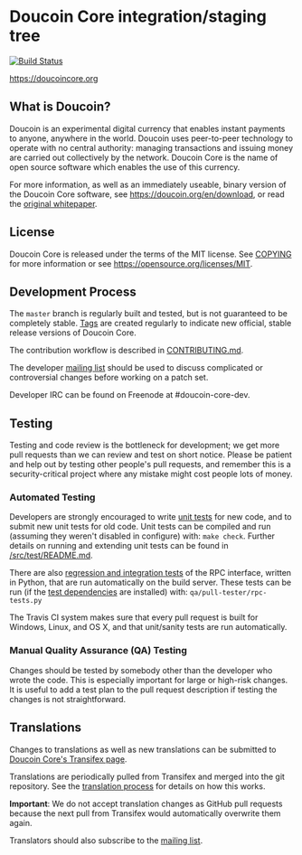Doucoin Core integration/staging tree
=====================================

[![Build Status](https://travis-ci.org/doucoin/doucoin.svg?branch=master)](https://travis-ci.org/doucoin/doucoin)

https://doucoincore.org

What is Doucoin?
----------------

Doucoin is an experimental digital currency that enables instant payments to
anyone, anywhere in the world. Doucoin uses peer-to-peer technology to operate
with no central authority: managing transactions and issuing money are carried
out collectively by the network. Doucoin Core is the name of open source
software which enables the use of this currency.

For more information, as well as an immediately useable, binary version of
the Doucoin Core software, see https://doucoin.org/en/download, or read the
[original whitepaper](https://doucoincore.org/doucoin.pdf).

License
-------

Doucoin Core is released under the terms of the MIT license. See [COPYING](COPYING) for more
information or see https://opensource.org/licenses/MIT.

Development Process
-------------------

The `master` branch is regularly built and tested, but is not guaranteed to be
completely stable. [Tags](https://github.com/doucoin/doucoin/tags) are created
regularly to indicate new official, stable release versions of Doucoin Core.

The contribution workflow is described in [CONTRIBUTING.md](CONTRIBUTING.md).

The developer [mailing list](https://lists.linuxfoundation.org/mailman/listinfo/doucoin-dev)
should be used to discuss complicated or controversial changes before working
on a patch set.

Developer IRC can be found on Freenode at #doucoin-core-dev.

Testing
-------

Testing and code review is the bottleneck for development; we get more pull
requests than we can review and test on short notice. Please be patient and help out by testing
other people's pull requests, and remember this is a security-critical project where any mistake might cost people
lots of money.

### Automated Testing

Developers are strongly encouraged to write [unit tests](src/test/README.md) for new code, and to
submit new unit tests for old code. Unit tests can be compiled and run
(assuming they weren't disabled in configure) with: `make check`. Further details on running
and extending unit tests can be found in [/src/test/README.md](/src/test/README.md).

There are also [regression and integration tests](/qa) of the RPC interface, written
in Python, that are run automatically on the build server.
These tests can be run (if the [test dependencies](/qa) are installed) with: `qa/pull-tester/rpc-tests.py`

The Travis CI system makes sure that every pull request is built for Windows, Linux, and OS X, and that unit/sanity tests are run automatically.

### Manual Quality Assurance (QA) Testing

Changes should be tested by somebody other than the developer who wrote the
code. This is especially important for large or high-risk changes. It is useful
to add a test plan to the pull request description if testing the changes is
not straightforward.

Translations
------------

Changes to translations as well as new translations can be submitted to
[Doucoin Core's Transifex page](https://www.transifex.com/projects/p/doucoin/).

Translations are periodically pulled from Transifex and merged into the git repository. See the
[translation process](doc/translation_process.md) for details on how this works.

**Important**: We do not accept translation changes as GitHub pull requests because the next
pull from Transifex would automatically overwrite them again.

Translators should also subscribe to the [mailing list](https://groups.google.com/forum/#!forum/doucoin-translators).
